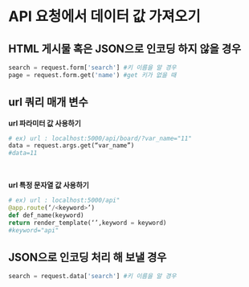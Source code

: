 # API 요청에서 데이터 값 가져오기

## HTML 게시물 혹은 JSON으로 인코딩 하지 않을 경우
```python
search = request.form['search'] #키 이름을 알 경우
page = request.form.get('name') #get 키가 없을 때
```

## url 쿼리 매개 변수

**url 파라미터 값 사용하기**<br>

```python
# ex) url : localhost:5000/api/board/?var_name="11"
data = request.args.get(“var_name”)
#data=11
```
<br>

**url 특정 문자열 값 사용하기**<br>

```python
# ex) url : localhost:5000/api"
@app.route(‘/<keyword>’)
def def_name(keyword)
return render_template(‘’,keyword = keyword)
#keyword="api"
```


## JSON으로 인코딩 처리 해 보낼 경우
```python
search = request.data['search'] #키 이름을 알 경우
```
